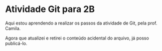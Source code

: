 #  Atividade Git para 2B
Aqui estou aprendendo a realizar os passos da atividade de Git, pela prof. Camila.

Agora que atualizei e retirei o conteúdo acidental do arquivo, já posso publicá-lo.
